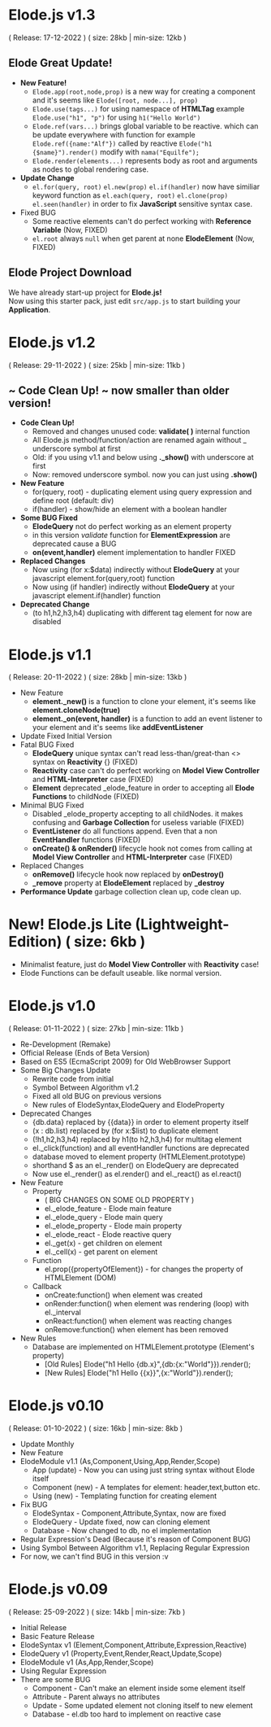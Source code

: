 # Elode.js v1.3
( Release: 17-12-2022 ) ( size: 28kb | min-size: 12kb )

## Elode Great Update!
- **New Feature!**
  - `Elode.app(root,node,prop)` is a new way for creating a component and it's seems like `Elode([root, node...], prop)`
  - `Elode.use(tags...)` for using namespace of **HTMLTag** example `Elode.use("h1", "p")` for using `h1("Hello World")`
  - `Elode.ref(vars...)` brings global variable to be reactive. which can be update everywhere with function for example `Elode.ref({name:"Alf"})` called by reactive `Elode("h1 {$name}").render()` modify with `nama("Equilfe");` 
  - `Elode.render(elements...)` represents body as root and arguments as nodes to global rendering case.
- **Update Change**
  - `el.for(query, root)` `el.new(prop)` `el.if(handler)` now have similiar keyword function as `el.each(query, root)` `el.clone(prop)` `el.seen(handler)` in order to fix **JavaScript** sensitive syntax case.
- Fixed BUG
  - Some reactive elements can't do perfect working with **Reference Variable** (Now, FIXED)
  - `el.root` always `null` when get parent at none **ElodeElement** (Now, FIXED)

## Elode Project Download
We have already start-up project for **Elode.js!** <br/> Now using this starter pack, just edit `src/app.js` to start building your **Application**.

# Elode.js v1.2
( Release: 29-11-2022 ) ( size: 25kb | min-size: 11kb )

## ~ Code Clean Up! ~ now smaller than older version!
- **Code Clean Up!**
  - Removed and changes unused code: **validate( )** internal function
  - All Elode.js method/function/action are renamed again without _ underscore symbol at first
  - Old: if you using v1.1 and below using **._show()** with underscore at first
  - Now: removed underscore symbol. now you can just using **.show()**
- **New Feature**
  - for(query, root) - duplicating element using query expression and define root (default: div)
  - if(handler) - show/hide an element with a boolean handler
- **Some BUG Fixed**
  - **ElodeQuery** not do perfect working as an element property
  - in this version _validate_ function for **ElementExpression** are deprecated cause a BUG
  - **on(event,handler)** element implementation to handler FIXED
- **Replaced Changes**
  - Now using (for x:$data) indirectly without **ElodeQuery** at your javascript element.for(query,root) function
  - Now using (if handler) indirectly without **ElodeQuery** at your javascript element.if(handler) function
- **Deprecated Change**
  - (to h1,h2,h3,h4) duplicating with different tag element for now are disabled

# Elode.js v1.1
( Release: 20-11-2022 ) ( size: 28kb | min-size: 13kb )

- New Feature
  - **element._new()** is a function to clone your element, it's seems like **element.cloneNode(true)**
  - **element._on(event, handler)** is a function to add an event listener to your element and it's seems like **addEventListener**
- Update Fixed Initial Version
- Fatal BUG Fixed
  - **ElodeQuery** unique syntax can't read less-than/great-than <> syntax on **Reactivity** {} (FIXED)
  - **Reactivity** case can't do perfect working on **Model View Controller** and **HTML-Interpreter** case (FIXED)
  - **Element** deprecated _elode_feature in order to accepting all **Elode Functions** to childNode (FIXED)
- Minimal BUG Fixed
  - Disabled _elode_property accepting to all childNodes. it makes confusing and **Garbage Collection** for useless variable (FIXED)
  - **EventListener** do all functions append. Even that a non **EventHandler** functions (FIXED)
  - **onCreate() & onRender()** lifecycle hook not comes from calling at **Model View Controller** and **HTML-Interpreter** case (FIXED)
- Replaced Changes
  - **onRemove()** lifecycle hook now replaced by **onDestroy()**
  - **_remove** property at **ElodeElement** replaced by **_destroy**
- **Performance Update** garbage collection clean up, code clean up.

# New! Elode.js Lite (Lightweight-Edition) ( size: 6kb )
- Minimalist feature, just do **Model View Controller** with **Reactivity** case!
- Elode Functions can be default useable. like normal version.

# Elode.js v1.0
( Release: 01-11-2022 ) ( size: 27kb  |  min-size: 11kb )

- Re-Development (Remake)
- Official Release (Ends of Beta Version)
- Based on ES5 (EcmaScript 2009) for Old WebBrowser Support
- Some Big Changes Update
    - Rewrite code from initial
    - Symbol Between Algorithm v1.2
    - Fixed all old BUG on previous versions
    - New rules of ElodeSyntax,ElodeQuery and ElodeProperty
- Deprecated Changes
    - {db.data} replaced by {{data}} in order to element property itself
    - (x : db.list) replaced by (for x:$list) to duplicate element
    - (!h1,h2,h3,h4) replaced by h1(to h2,h3,h4) for multitag element
    - el._click(function) and all eventHandler functions are deprecated
    - database moved to element property (HTMLElement.prototype)
    - shorthand $ as an el._render() on ElodeQuery are deprecated
    - Now use el._render() as el.render() and el._react() as el.react()
- New Feature
    - Property
        - ( BIG CHANGES ON SOME OLD PROPERTY )
        - el._elode_feature - Elode main feature
        - el._elode_query - Elode main query
        - el._elode_property - Elode main property
        - el._elode_react - Elode reactive query
        - el._get(x) - get children on element
        - el._cell(x) - get parent on element
    - Function
        - el.prop({propertyOfElement}) - for changes the property of HTMLElement (DOM)
    - Callback
        - onCreate:function() when element was created
        - onRender:function() when element was rendering (loop) with el._interval
        - onReact:function() when element was reacting changes
        - onRemove:function() when element has been removed
- New Rules
    - Database are implemented on HTMLElement.prototype (Element's property)
        - [Old Rules] Elode("h1 Hello {db.x}",{db:{x:"World"}}).render();
        - [New Rules] Elode("h1 Hello {{x}}",{x:"World"}).render();


# Elode.js v0.10 
( Release: 01-10-2022 ) ( size: 16kb  |  min-size: 8kb )

- Update Monthly
- New Feature
- ElodeModule v1.1 (As,Component,Using,App,Render,Scope)
    - App (update) - Now you can using just string syntax without Elode itself
    - Component (new) - A templates for element: header,text,button etc.
    - Using (new) - Templating function for creating element
- Fix BUG
    - ElodeSyntax - Component,Attribute,Syntax, now are fixed
    - ElodeQuery - Update fixed, now can cloning element
    - Database - Now changed to db, no el implementation
- Regular Expression's Dead (Because it's reason of Component BUG)
- Using Symbol Between Algorithm v1.1, Replacing Regular Expression
- For now, we can't find BUG in this version :v


# Elode.js v0.09 
( Release: 25-09-2022 ) ( size: 14kb  |  min-size: 7kb )

- Initial Release
- Basic Feature Release
- ElodeSyntax v1 (Element,Component,Attribute,Expression,Reactive)
- ElodeQuery v1 (Property,Event,Render,React,Update,Scope)
- ElodeModule v1 (As,App,Render,Scope)
- Using Regular Expression
- There are some BUG
    - Component - Can't make an element inside some element itself
    - Attribute - Parent always no attributes
    - Update - Some updated element not cloning itself to new element
    - Database - el.db too hard to implement on reactive case
